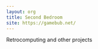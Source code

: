```yaml
---
layout: org
title: Second Bedroom
site: https://gamebub.net/
---
```


Retrocomputing and other projects